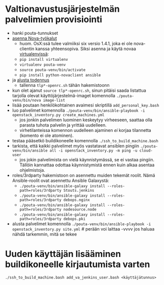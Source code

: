 Valtionavustusjärjestelmän palvelimien provisiointi
===================================================

* hanki pouta-tunnukset
* [asenna Nova-työkalut](https://research.csc.fi/pouta-install-client)
  - huom. OsX:ssä tulee valmiiksi six versio 1.4.1, joka ei ole nova-clientin kanssa yhteensopiva. Siksi asenna ja käytä novaa [virtualenvissä](http://docs.python-guide.org/en/latest/dev/virtualenvs/):
  - `pip install virtualenv`
  - `virtualenv pouta-venv`
  - `source pouta-venv/bin/activate`
  - `pip install python-novaclient ansible`
* ja [alusta todennus](https://research.csc.fi/pouta-credentials)
  - tallenna `tlp*-openrc.sh` tähän hakemistoonn
* kun olet ajanut `source tlp*-openrc.sh`, sinun pitäisi saada listattua tarjolla olevat käyttöjärjestelmä-imaget komennolla `./pouta-venv/bin/nova image-list`
* lisää poutaan henkilökohtainen avaimesi skriptillä `add_personal_key.bash`
* luo palvelimet komennolla `./pouta-venv/bin/ansible-playbook -i openstack_inventory.py create_machines.yml`
  - jos jonkin palvelimen luominen keskeytyy virheeseen, saattaa olla parasta tuhota palvelin ja yrittää uudelleen.
  - virhetilanteissa komennon uudelleen ajaminen _ei_ korjaa tilannetta (komento ei ole atominen).
* testaa pääsetkö buildikoneelle komennolla `./ssh_to_build_machine.bash`
* tarkista, että kaikki palvelimet myös vastatavat ansiblen pingiin `./pouta-venv/bin/ansible all -i openstack_inventory.py -m ping -u cloud-user`
  - jos jokin palvelimista on vielä käynnistymässä, se ei vastaa pingiin. Tällöin kannattaa odottaa käynnistymistä ennen kuin alkaa asentaa ohjelmistoja.
* roles/3rdparty hakemistoon on asennettu muiden tekemät roolit. Nämä Ansible-roolit ovat asennettu Ansible Galaxystä:
  - `./pouta-venv/bin/ansible-galaxy install --roles-path=roles/3rdparty Stouts.jenkins`
  - `./pouta-venv/bin/ansible-galaxy install --roles-path=roles/3rdparty debops.nginx`
  - `./pouta-venv/bin/ansible-galaxy install --roles-path=roles/3rdparty nodesource.node`
  - `./pouta-venv/bin/ansible-galaxy install --roles-path=roles/3rdparty debops.pki`
* alusta palvelimet komennolla `./pouta-venv/bin/ansible-playbook -i openstack_inventory.py site.yml`  # perään voi laittaa -vvvv jos haluaa nähdä tarkemmin, mitä se tekee


# Uuden käyttäjän lisääminen buildikoneelle kirjautumista varten
`./ssh_to_build_machine.bash add_va_jenkins_user.bash <käyttäjätunnus>`